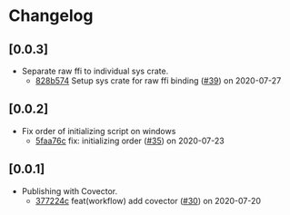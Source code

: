 # Changelog

## [0.0.3]

-   Separate raw ffi to individual sys crate.
    -   [828b574](https://www.github.com/webview/webview_rust/commit/828b57456ddf57b2699502b5f07a1e73099a869c) Setup sys crate for raw ffi binding ([#39](https://www.github.com/webview/webview_rust/pull/39)) on 2020-07-27

## [0.0.2]

-   Fix order of initializing script on windows
    -   [5faa76c](https://www.github.com/webview/webview_rust/commit/5faa76c268ec1048e5ee20424684ab9de104cbd0) fix: initializing order ([#35](https://www.github.com/webview/webview_rust/pull/35)) on 2020-07-23

## [0.0.1]

-   Publishing with Covector.
    -   [377224c](https://www.github.com/webview/webview_rust/commit/377224c29a8eb2393a6a5dfe3f2e510c57fa3147) feat(workflow) add covector ([#30](https://www.github.com/webview/webview_rust/pull/30)) on 2020-07-20
